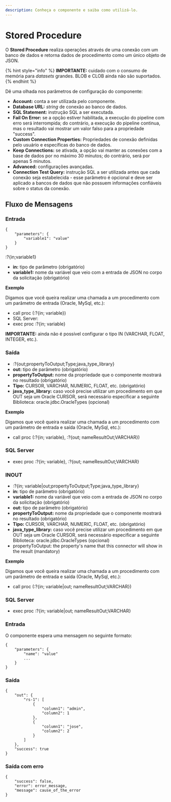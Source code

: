 ```yaml
---
description: Conheça o componente e saiba como utilizá-lo.
---
```


# Stored Procedure

O **Stored Procedure** realiza operações através de uma conexão com um banco de dados e retorna dados de procedimento como um único objeto de JSON.

{% hint style="info" %}
**IMPORTANTE:** cuidado com o consumo de memória para _datasets_ grandes. BLOB e CLOB ainda não são suportados.
{% endhint %}



Dê uma olhada nos parâmetros de configuração do componente:

* **Account:** conta a ser utilizada pelo componente.
* **Database URL:** _string_ de conexão ao banco de dados.
* **SQL Statement:** instrução SQL a ser executada.
* **Fail On Error:** se a opção estiver habilitada, a execução do pipeline com erro será interrompida; do contrário, a execução do pipeline continua, mas o resultado vai mostrar um valor falso para a propriedade "success".
* **Custom Connection Properties:** Propriedades de conexão definidas pelo usuário e específicas do banco de dados.
* **Keep Connections:** se ativada, a opção vai manter as conexões com a base de dados por no máximo 30 minutos; do contrário, será por apenas 5 minutos.
* **Advanced:** configurações avançadas.
* **Connection Test Query:** instrução SQL a ser utilizada antes que cada conexão seja estabelecida - esse parâmetro é opcional e deve ser aplicado a bancos de dados que não possuem informações confiáveis sobre o status da conexão.

## Fluxo de Mensagens <a href="#fluxo-de-mensagens" id="fluxo-de-mensagens"></a>

### Entrada <a href="#entrada" id="entrada"></a>

```
{
    "parameters": {
        "variable1": "value"
    }
}
```

:?{in;variable1}

* **in:** tipo de parâmetro (obrigatório)
* **variable1:** nome da variável que veio com a entrada de JSON no corpo da solicitação (obrigatório)

**Exemplo**

Digamos que você queira realizar uma chamada a um procedimento com um parâmetro de entrada (Oracle, MySql, etc.):

* call proc (:?{in; variable})
* SQL Server:
* exec proc :?{in; variable}

**IMPORTANTE:** ainda não é possível configurar o tipo IN (VARCHAR, FLOAT, INTEGER, etc.).

### Saída <a href="#sada" id="sada"></a>

* :?{out;propertyToOutput;Type;java\_type\_library}
* **out:** tipo de parâmetro (obrigatório)
* **propertyToOutput:** nome da propriedade que o componente mostrará no resultado (obrigatório)
* **Tipo:** CURSOR, VARCHAR, NUMERIC, FLOAT, etc. (obrigatório)
* **java\_type\_library:** caso você precise utilizar um procedimento em que OUT seja um Oracle CURSOR, será necessário especificar a seguinte Biblioteca: oracle.jdbc.OracleTypes (opcional)

**Exemplo**

Digamos que você queira realizar uma chamada a um procedimento com um parâmetro de entrada e saída (Oracle, MySql, etc.):

* call proc (:?{in; variable}, :?{out; nameResultOut;VARCHAR})

### SQL Server <a href="#sql-server" id="sql-server"></a>

* exec proc :?{in; variable}, :?{out; nameResultOut;VARCHAR}

### INOUT <a href="#inout" id="inout"></a>

* :?{in; variable|out;propertyToOutput;Type;java\_type\_library}
* **in:** tipo de parâmetro (obrigatório)
* **variable1:** nome da variável que veio com a entrada de JSON no corpo da solicitação (obrigatório)
* **out:** tipo de parâmetro (obrigatório)
* **propertyToOutput:** nome da propriedade que o componente mostrará no resultado (obrigatório)
* **Tipo:** CURSOR, VARCHAR, NUMERIC, FLOAT, etc. (obrigatório)
* **java\_type\_library:** caso você precise utilizar um procedimento em que OUT seja um Oracle CURSOR, será necessário especificar a seguinte Biblioteca: oracle.jdbc.OracleTypes (opcional)
* propertyToOutput: the property's name that this connector will show in the result (mandatory)

**Exemplo**

Digamos que você queira realizar uma chamada a um procedimento com um parâmetro de entrada e saída (Oracle, MySql, etc.):

* call proc (:?{in; variable|out; nameResultOut;VARCHAR})

### SQL Server <a href="#sql-server" id="sql-server"></a>

* exec proc :?{in; variable|out; nameResultOut;VARCHAR}

### Entrada <a href="#entrada" id="entrada"></a>

O componente espera uma mensagem no seguinte formato:

```
{
    "parameters": {
        "name": "value"
        ...
    }
}
```

### Saída <a href="#sada" id="sada"></a>

```
{
	"out": {
		"rs-1": [
			{
				"column1": "admin",
				"column2": 1
			},
			{
				"column1": "jose",
				"column2": 2
			}
		]
	},
	"success": true
}
```

### Saída com erro <a href="#sada-com-erro" id="sada-com-erro"></a>

```
{
	"success": false,
	"error": error_message,
	"message": cause_of_the_error
}
```
